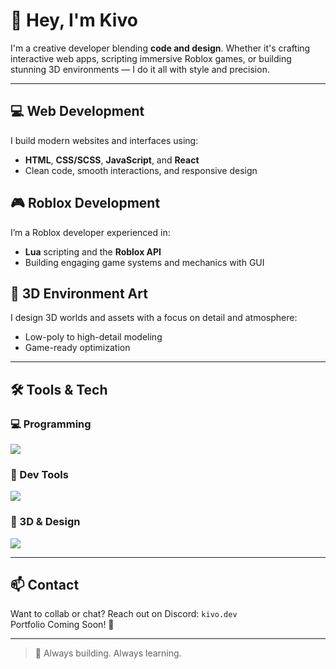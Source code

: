 # 👋 Hey, I'm Kivo

I'm a creative developer blending **code and design**. Whether it's crafting interactive web apps, scripting immersive Roblox games, or building stunning 3D environments — I do it all with style and precision.

---

## 💻 Web Development  
I build modern websites and interfaces using:
- **HTML**, **CSS/SCSS**, **JavaScript**, and **React**
- Clean code, smooth interactions, and responsive design

## 🎮 Roblox Development  
I’m a Roblox developer experienced in:
- **Lua** scripting and the **Roblox API**
- Building engaging game systems and mechanics with GUI

## 🧱 3D Environment Art  
I design 3D worlds and assets with a focus on detail and atmosphere:
- Low-poly to high-detail modeling
- Game-ready optimization

---

## 🛠️ Tools & Tech

### 💻 Programming
<p align="left">
  <img src="https://skillicons.dev/icons?i=html,css,scss,js,react,lua",mysql,mongodb, />
</p>

### 🧰 Dev Tools
<p align="left">
  <img src="https://skillicons.dev/icons?i=robloxstudio,vscode,git,github,npm" />
</p>

### 🎨 3D & Design
<p align="left">
  <img src="https://skillicons.dev/icons?i=blender,ps" />
</p>

---

## 📫 Contact  
Want to collab or chat? Reach out on Discord: `kivo.dev` </br>
Portfolio Coming Soon! 👀

---

> 🔧 Always building. Always learning.
